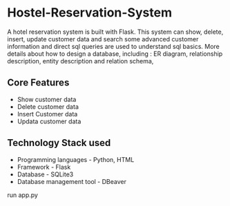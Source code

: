 # Hostel-Reservation-System

A hotel reservation system is built with Flask. This system can show, delete, insert, update customer data and search some advanced customer information and direct sql queries are used to understand sql basics.
More details about how to design a database, including : ER diagram, relationship description, entity description and relation schema, 


## Core Features
* Show customer data
* Delete customer data
* Insert Customer data
* Updata customer data


## Technology Stack used
* Programming languages - Python, HTML
* Framework - Flask
* Database - SQLite3
* Database management tool - DBeaver

run app.py
